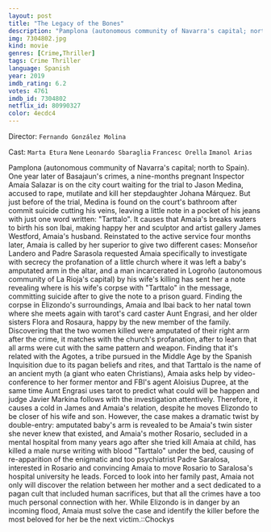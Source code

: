 ```yaml
---
layout: post
title: "The Legacy of the Bones"
description: "Pamplona (autonomous community of Navarra's capital; north to Spain). One year later of Basajaun's crimes, a nine-months pregnant Inspector Amaia Salazar is on the city court waiting for the trial to Jason Medina, accused to rape, mutilate and kill her stepdaughter Johana Márquez. But just before of the trial, Medina is found on the court's bathroom after commit suicide cutting his veins, leaving a little note in a pocket of his jeans with just one word written: Tarttalo. It causes.."
img: 7304802.jpg
kind: movie
genres: [Crime,Thriller]
tags: Crime Thriller 
language: Spanish
year: 2019
imdb_rating: 6.2
votes: 4761
imdb_id: 7304802
netflix_id: 80990327
color: 4ecdc4
---
```

Director: `Fernando González Molina`  

Cast: `Marta Etura` `Nene` `Leonardo Sbaraglia` `Francesc Orella` `Imanol Arias` 

Pamplona (autonomous community of Navarra's capital; north to Spain). One year later of Basajaun's crimes, a nine-months pregnant Inspector Amaia Salazar is on the city court waiting for the trial to Jason Medina, accused to rape, mutilate and kill her stepdaughter Johana Márquez. But just before of the trial, Medina is found on the court's bathroom after commit suicide cutting his veins, leaving a little note in a pocket of his jeans with just one word written: "Tarttalo". It causes that Amaia's breaks waters to birth his son Ibai, making happy her and sculptor and artist gallery James Westford, Amaia's husband. Reinstated to the active service four months later, Amaia is called by her superior to give two different cases: Monseñor Landero and Padre Sarasola requested Amaia specifically to investigate with secrecy the profanation of a little church where it was left a baby's amputated arm in the altar, and a man incarcerated in Logroño (autonomous community of La Rioja's capital) by his wife's killing has sent her a note revealing where is his wife's corpse with "Tarttalo" in the message, committing suicide after to give the note to a prison guard. Finding the corpse in Elizondo's surroundings, Amaia and Ibai back to her natal town where she meets again with tarot's card caster Aunt Engrasi, and her older sisters Flora and Rosaura, happy by the new member of the family. Discovering that the two women killed were amputated of their right arm after the crime, it matches with the church's profanation, after to learn that all arms were cut with the same pattern and weapon. Finding that it's related with the Agotes, a tribe pursued in the Middle Age by the Spanish Inquisition due to its pagan beliefs and rites, and that Tarttalo is the name of an ancient myth (a giant who eaten Christians), Amaia asks help by video-conference to her former mentor and FBI's agent Aloisius Dupree, at the same time Aunt Engrasi uses tarot to predict what could will be happen and judge Javier Markina follows with the investigation attentively. Therefore, it causes a cold in James and Amaia's relation, despite he moves Elizondo to be closer of his wife and son. However, the case makes a dramatic twist by double-entry: amputated baby's arm is revealed to be Amaia's twin sister she never knew that existed, and Amaia's mother Rosario, secluded in a mental hospital from many years ago after she tried kill Amaia at child, has killed a male nurse writing with blood "Tarttalo" under the bed, causing of re-apparition of the enigmatic and too psychiatrist Padre Saralosa, interested in Rosario and convincing Amaia to move Rosario to Saralosa's hospital university he leads. Forced to look into her family past, Amaia not only will discover the relation between her mother and a sect dedicated to a pagan cult that included human sacrifices, but that all the crimes have a too much personal connection with her. While Elizondo is in danger by an incoming flood, Amaia must solve the case and identify the killer before the most beloved for her be the next victim.::Chockys